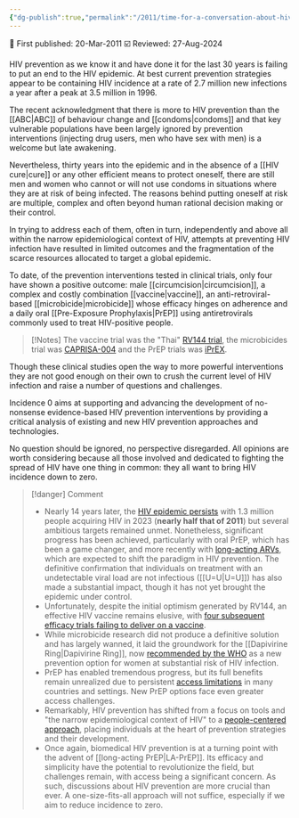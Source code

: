 ```yaml
---
{"dg-publish":true,"permalink":"/2011/time-for-a-conversation-about-hiv-prevention/","tags":["hiv-prevention","prevention-revolution"]}
---
```


📢 First published: 20-Mar-2011
☑️ Reviewed: 27-Aug-2024

HIV prevention as we know it and have done it for the last 30 years is failing to put an end to the HIV epidemic. At best current prevention strategies appear to be containing HIV incidence at a rate of 2.7 million new infections a year after a peak at 3.5 million in 1996.

The recent acknowledgment that there is more to HIV prevention than the [[ABC\|ABC]] of behaviour change and [[condoms\|condoms]] and that key vulnerable populations have been largely ignored by prevention interventions (injecting drug users, men who have sex with men) is a welcome but late awakening.

Nevertheless, thirty years into the epidemic and in the absence of a [[HIV cure\|cure]] or any other efficient means to protect oneself, there are still men and women who cannot or will not use condoms in situations where they are at risk of being infected. The reasons behind putting oneself at risk are multiple, complex and often beyond human rational decision making or their control.

In trying to address each of them, often in turn, independently and above all within the narrow epidemiological context of HIV, attempts at preventing HIV infection have resulted in limited outcomes and the fragmentation of the scarce resources allocated to target a global epidemic.

To date, of the prevention interventions tested in clinical trials, only four have shown a positive outcome: male [[circumcision\|circumcision]], a complex and costly combination [[vaccine\|vaccine]], an anti-retroviral-based [[microbicide\|microbicide]] whose efficacy hinges on adherence and a daily oral [[Pre-Exposure Prophylaxis\|PrEP]] using antiretrovirals commonly used to treat HIV-positive people.

>[!Notes]
>The vaccine trial was the "Thai" [RV144 trial](https://www.nejm.org/doi/full/10.1056/NEJMoa0908492), the microbicides trial was [CAPRISA-004](https://www.science.org/doi/10.1126/science.1193748) and the PrEP trials was [iPrEX](https://www.nejm.org/doi/full/10.1056/NEJMoa1011205).

Though these clinical studies open the way to more powerful interventions they are not good enough on their own to crush the current level of HIV infection and raise a number of questions and challenges.

Incidence 0 aims at supporting and advancing the development of no-nonsense evidence-based HIV prevention interventions by providing a critical analysis of existing and new HIV prevention approaches and technologies.

No question should be ignored, no perspective disregarded. All opinions are worth considering because all those involved and dedicated to fighting the spread of HIV have one thing in common: they all want to bring HIV incidence down to zero.

>[!danger] Comment
>- Nearly 14 years later, the [HIV epidemic persists](https://www.unaids.org/en/resources/fact-sheet) with 1.3 million people acquiring HIV in 2023 (**nearly half that of 2011**) but several ambitious targets remained unmet. Nonetheless, significant progress has been achieved, particularly with oral PrEP, which has been a game changer, and more recently with [long-acting ARVs](https://theconversation.com/hiv-breakthrough-drug-trial-shows-injection-twice-a-year-is-100-effective-against-infection-233295), which are expected to shift the paradigm in HIV prevention. The definitive confirmation that individuals on treatment with an undetectable viral load are not infectious ([[U=U\|U=U]]) has also made a substantial impact, though it has not yet brought the epidemic under control.
>- Unfortunately, despite the initial optimism generated by RV144, an effective HIV vaccine remains elusive, with [four subsequent efficacy trials failing to deliver on a vaccine](https://www.thelancet.com/journals/lanhiv/article/PIIS2352-3018(23)00264-3/abstract).
>- While microbicide research did not produce a definitive solution and has largely wanned, it laid the groundwork for the [[Dapivirine Ring\|Dapivirine Ring]], now [recommended by the WHO](https://www.who.int/news/item/26-01-2021-who-recommends-the-dapivirine-vaginal-ring-as-a-new-choice-for-hiv-prevention-for-women-at-substantial-risk-of-hiv-infection) as a new prevention option for women at substantial risk of HIV infection.
>- PrEP has enabled tremendous progress, but its full benefits remain unrealized due to persistent [access limitations](https://www.prepwatch.org/) in many countries and settings. New PrEP options face even greater access challenges.
>- Remarkably, HIV prevention has shifted from a focus on tools and "the narrow epidemiological context of HIV" to a [people-centered approach](https://hivpreventioncoalition.unaids.org/en/resources/towards-people-centered-precision-prevention-approach-considerations-prioritization), placing individuals at the heart of prevention strategies and their development.
>- Once again, biomedical HIV prevention is at a turning point with the advent of [[long-acting PrEP\|LA-PrEP]]. Its efficacy and simplicity have the potential to revolutionize the field, but challenges remain, with access being a significant concern. As such, discussions about HIV prevention are more crucial than ever. A one-size-fits-all approach will not suffice, especially if we aim to reduce incidence to zero.




